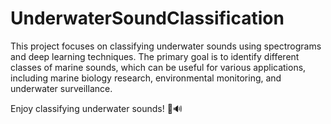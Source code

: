 # UnderwaterSoundClassification

This project focuses on classifying underwater sounds using spectrograms and deep learning techniques. The primary goal is to identify different classes of marine sounds, which can be useful for various applications, including marine biology research, environmental monitoring, and underwater surveillance.

Enjoy classifying underwater sounds! 🌊🔊
